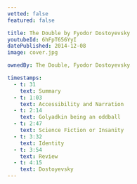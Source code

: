 ```yaml
---
vetted: false
featured: false

title: The Double by Fyodor Dostoyevsky
youtubeId: 6hFpT656YyI
datePublished: 2014-12-08
image: cover.jpg

ownedBy: The Double, Fyodor Dostoyevsky

timestamps:
  - t: 31
    text: Summary
  - t: 1:03
    text: Accessibility and Narration
  - t: 2:14
    text: Golyadkin being an oddball
  - t: 2:47
    text: Science Fiction or Insanity
  - t: 3:32
    text: Identity
  - t: 3:54
    text: Review
  - t: 4:15
    text: Dostoyevsky
---
```

